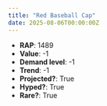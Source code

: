 ```yaml
---
title: "Red Baseball Cap"
date: 2025-08-06T00:00:00Z
---
```

- **RAP**: 1489
- **Value**: -1
- **Demand level**: -1
- **Trend**: -1
- **Projected?**: True
- **Hyped?**: True
- **Rare?**: True
